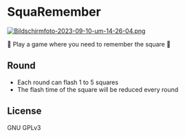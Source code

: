 # SquaRemember

[![Bildschirmfoto-2023-09-10-um-14-26-04.png](https://i.postimg.cc/9MCYYp5N/Bildschirmfoto-2023-09-10-um-14-26-04.png)](https://postimg.cc/kVYSnW5x)

🎉 Play a game where you need to remember the square 🎉

## Round

- Each round can flash 1 to 5 squares
- The flash time of the square will be reduced every round

## License

GNU GPLv3